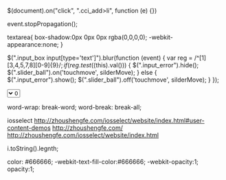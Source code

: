 <!-- 动态节点添加绑定事件 -->
$(document).on("click", ".cci_add>li", function (e) {})

<!-- 阻止行为 -->
 event.stopPropagation();

<!-- ios textarea内阴影 -->
 textarea{
  box-shadow:0px 0px 0px rgba(0,0,0,0);
  -webkit-appearance:none;
}

<!-- 输入验证写法 -->
$(".input_box input[type='text']").blur(function (event) {
  var reg = /^[1][3,4,5,7,8][0-9]{9}$/;
  if (reg.test($(this).val())) {
    $(".input_error").hide();
    $(".slider_ball").on('touchmove', silderMove);
  } else {
    $(".input_error").show();
    $(".slider_ball").off('touchmove', silderMove);
  }
});


<!-- select居右对齐 -->
<select dir="rtl">
  <option value="0">0</option>
  <option value="1">1</option>
</select>

<!-- 防止文本网址类换行 -->    
word-wrap: break-word;
word-break: break-all;

<!-- 日期插件 -->
iosselect
http://zhoushengfe.com/iosselect/website/index.html#user-content-demos
http://zhoushengfe.com/
http://zhoushengfe.com/iosselect/website/index.html

<!-- 转换为字符串判断长度 -->
i.toString().legnth;


<!-- disabled 的颜色 -->
color: #666666;
-webkit-text-fill-color:#666666;
-webkit-opacity:1;
opacity:1;

<!-- 移动端header头 -->
<meta name="viewport" content="width=device-width, initial-scale=1, maximum-scale=1, minimum-scale=1, user-scalable=no">